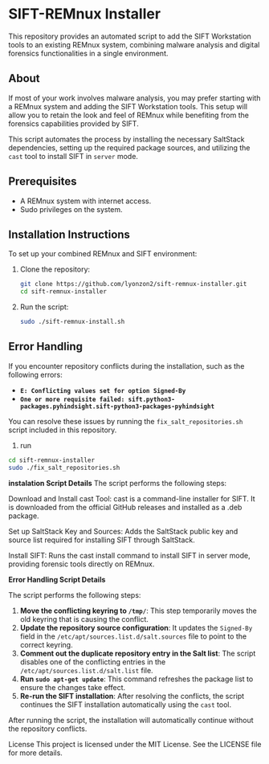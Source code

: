 # SIFT-REMnux Installer

This repository provides an automated script to add the SIFT Workstation tools to an existing REMnux system, combining malware analysis and digital forensics functionalities in a single environment.

## About

If most of your work involves malware analysis, you may prefer starting with a REMnux system and adding the SIFT Workstation tools. This setup will allow you to retain the look and feel of REMnux while benefiting from the forensics capabilities provided by SIFT.

This script automates the process by installing the necessary SaltStack dependencies, setting up the required package sources, and utilizing the `cast` tool to install SIFT in `server` mode.

## Prerequisites

- A REMnux system with internet access.
- Sudo privileges on the system.

## Installation Instructions

To set up your combined REMnux and SIFT environment:

1. Clone the repository:
   ```bash
   git clone https://github.com/lyonzon2/sift-remnux-installer.git
   cd sift-remnux-installer
2. Run the script:
   ```bash
   sudo ./sift-remnux-install.sh
   
## Error Handling

If you encounter repository conflicts during the installation, such as the following errors:

- **`E: Conflicting values set for option Signed-By`**
- **`One or more requisite failed: sift.python3-packages.pyhindsight.sift-python3-packages-pyhindsight`**

You can resolve these issues by running the `fix_salt_repositories.sh` script included in this repository. 
1. run
```bash
cd sift-remnux-installer
sudo ./fix_salt_repositories.sh
```

**instalation Script Details**
The script performs the following steps:

Download and Install cast Tool: cast is a command-line installer for SIFT. It is downloaded from the official GitHub releases and installed as a .deb package.

Set up SaltStack Key and Sources: Adds the SaltStack public key and source list required for installing SIFT through SaltStack.

Install SIFT: Runs the cast install command to install SIFT in server mode, providing forensic tools directly on REMnux.

**Error Handling Script Details**

The script performs the following steps:

1. **Move the conflicting keyring to `/tmp/`**: This step temporarily moves the old keyring that is causing the conflict.
2. **Update the repository source configuration**: It updates the `Signed-By` field in the `/etc/apt/sources.list.d/salt.sources` file to point to the correct keyring.
3. **Comment out the duplicate repository entry in the Salt list**: The script disables one of the conflicting entries in the `/etc/apt/sources.list.d/salt.list` file.
4. **Run `sudo apt-get update`**: This command refreshes the package list to ensure the changes take effect.
5. **Re-run the SIFT installation**: After resolving the conflicts, the script continues the SIFT installation automatically using the `cast` tool.

After running the script, the installation will automatically continue without the repository conflicts.

License
This project is licensed under the MIT License. See the LICENSE file for more details.
